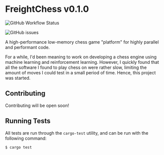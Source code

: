 # FreightChess v0.1.0

![GitHub Workflow Status](https://img.shields.io/github/workflow/status/ArvinSKushwaha/FreightChess/Rust?style=for-the-badge)

![GitHub issues](https://img.shields.io/github/issues/ArvinSKushwaha/FreightChess?style=for-the-badge)

A high-performance low-memory chess game "platform" for highly parallel and
performant code.

For a while, I'd been meaning to work on developing a chess engine using machine
learning and reinforcement learning. However, I quickly found that all the software
I found to play chess on were rather slow, limiting the amount of moves I could
test in a small period of time. Hence, this project was started.
## Contributing

Contributing will be open soon!

<!-- Contributions are always welcome!

See `contributing.md` for ways to get started.

Please adhere to this project's **Code of Conduct** which can be found in `code_of_conduct.md`. We follow the Contributor Covenant 2.1. -->


## Running Tests

All tests are run through the `cargo-test` utility, and can be run with the
following command:

```bash
$ cargo test
```
